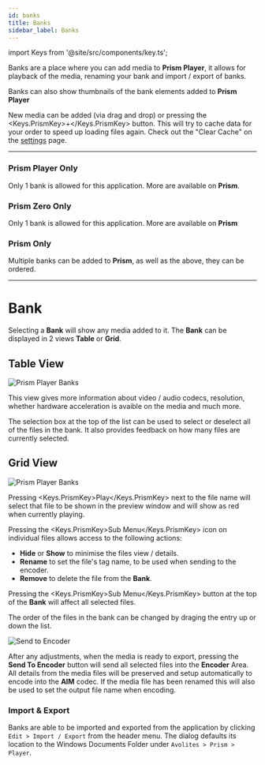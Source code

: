 ```yaml
---
id: banks
title: Banks
sidebar_label: Banks
---
```


import Keys from '@site/src/components/key.ts';

Banks are a place where you can add media to **Prism Player**, it allows for playback of the media, renaming your bank and import / export of banks.

Banks can also show thumbnails of the bank elements added to **Prism Player**

New media can be added (via drag and drop) or pressing the <Keys.PrismKey>+</Keys.PrismKey> button. This will try to cache data for your order to speed up loading files again. Check out the "Clear Cache" on the [settings](../settings/settings-general) page.

-----

### Prism Player Only
Only 1 bank is allowed for this application. More are available on **Prism**.

### Prism Zero Only
Only 1 bank is allowed for this application. More are available on **Prism**

### Prism Only
Multiple banks can be added to **Prism**, as well as the above, they can be ordered.

-----

# Bank
Selecting a **Bank** will show any media added to it. The **Bank** can be displayed in 2 views **Table** or **Grid**.

## Table View

![Prism Player Banks](/prismdocs/images/player-table-banks.png)

This view gives more information about video / audio codecs, resolution, whether hardware acceleration is avaible on the media and much more.


The selection box at the top of the list can be used to select or deselect all of the files in the bank. It also provides feedback on how many files are currently selected.


## Grid View

![Prism Player Banks](/prismdocs/images/player-grid-banks.png)

Pressing <Keys.PrismKey>Play</Keys.PrismKey> next to the file name will select that file to be shown in the preview window and will show as red when currently playing.

Pressing the <Keys.PrismKey>Sub Menu</Keys.PrismKey> icon on individual files allows access to the following actions:

- **Hide** or **Show** to minimise the files view / details.
- **Rename** to set the file's tag name, to be used when sending to the encoder.
- **Remove** to delete the file from the **Bank**.

Pressing the <Keys.PrismKey>Sub Menu</Keys.PrismKey> button at the top of the **Bank** will affect all selected files.

The order of the files in the bank can be changed by draging the entry up or down the list.

![Send to Encoder](/prismdocs/images/sendtoencoder.png)

After any adjustments, when the media is ready to export, pressing the **Send To Encoder** button will send all selected files into the **Encoder** Area. All details from the media files will be preserved and setup automatically to encode into the **AIM** codec. If the media file has been renamed this will also be used to set the output file name when encoding.

### Import & Export

Banks are able to be imported and exported from the application by clicking `Edit > Import / Export` from the header menu. The dialog defaults its location to the Windows Documents Folder under `Avolites > Prism > Player`.
